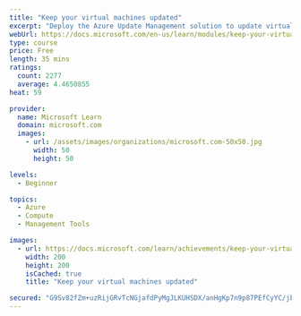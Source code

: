 ```yaml
---
title: "Keep your virtual machines updated"
excerpt: "Deploy the Azure Update Management solution to update virtual machines in your cloud environment."
webUrl: https://docs.microsoft.com/en-us/learn/modules/keep-your-virtual-machines-updated/
type: course
price: Free
length: 35 mins
ratings:
  count: 2277
  average: 4.4650855
heat: 59

provider:
  name: Microsoft Learn
  domain: microsoft.com
  images:
    - url: /assets/images/organizations/microsoft.com-50x50.jpg
      width: 50
      height: 50

levels:
  - Beginner

topics:
  - Azure
  - Compute
  - Management Tools

images:
  - url: https://docs.microsoft.com/learn/achievements/keep-your-virtual-machines-updated-social.png
    width: 200
    height: 200
    isCached: true
    title: "Keep your virtual machines updated"

secured: "G9Sv82fZm+uzRijGRvTcNGjafdPyMgJLKUHSDX/anHgKp7n9p87PEfCyYC/jb6V988KtQJuCpK9rhInfYacnWFJsg2Srb6241xQpZV1p7sVuf2S/5WiUHXYHM0SNASNJq2+WXcBpAm+7s1Vs6OP+GBY0hYnvhr291EB1HDbJWbZQ5NifQMd5pgu0atMpVUB+k9etgTlk9uXXM1tp1HAZ7kAIvpgYYoWsYO0JZCT8KYtyXa+waC8310xl1LqxYknnlhAxILsHIvAXJ8JsR891KgzT+p9zpBuSBYYA2j2a1qcSNXf5HxZl0ur3DEqivWCioBHl6QubVNvQAwYPV52lQmmacpbmjMOuQBAeQo2iIuNVAp731MQ8KVrJ5Nx/aBOb49/+DKdAdZ987D3juAZSXg==;WJJYjeKIPUbEg+eq2rO5RA=="
---
```


